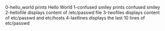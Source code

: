 0-hello_world prints Hello World
1-confused smiley prints confused smiley
2-hellofile displays content of /etc/passwd file
3-twofiles displays content of etc/passwd and etc/hosts
4-lastlines displays the last 10 lines of etc/passwd
